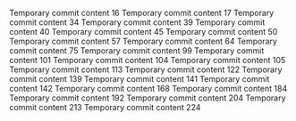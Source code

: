 Temporary commit content 16
Temporary commit content 17
Temporary commit content 34
Temporary commit content 39
Temporary commit content 40
Temporary commit content 45
Temporary commit content 50
Temporary commit content 57
Temporary commit content 64
Temporary commit content 75
Temporary commit content 99
Temporary commit content 101
Temporary commit content 104
Temporary commit content 105
Temporary commit content 113
Temporary commit content 122
Temporary commit content 139
Temporary commit content 141
Temporary commit content 142
Temporary commit content 168
Temporary commit content 184
Temporary commit content 192
Temporary commit content 204
Temporary commit content 213
Temporary commit content 224
